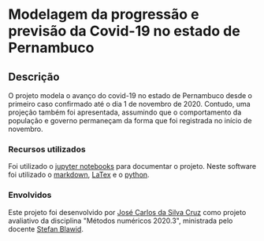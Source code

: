 # Modelagem da progressão e previsão da Covid-19 no estado de Pernambuco
## Descrição
O projeto modela o avanço do covid-19 no estado de Pernambuco desde o primeiro caso confirmado até o dia 1 de novembro de 2020. Contudo, uma projeção também foi apresentada, assumindo que o comportamento da população e governo permaneçam da forma que foi registrada no início de novembro.
### Recursos utilizados
Foi utilizado o [jupyter notebooks](https://jupyter.org/) para documentar o projeto. Neste software foi utilizado o [markdown](https://github.com/adam-p/markdown-here/wiki/Markdown-Cheatsheet), [LaTex](https://pt.wikipedia.org/wiki/LaTeX) e o [python](https://www.python.org/).
### Envolvidos
Este projeto foi desenvolvido por [José Carlos da Silva Cruz](https://github.com/kinhosz) como projeto avaliativo da disciplina "Métodos numéricos 2020.3", ministrada pelo docente [Stefan Blawid](https://scholar.google.com/citations?user=s_bG9iIAAAAJ&hl=en).
